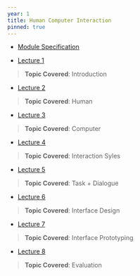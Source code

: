 ```yaml
---
year: 1
title: Human Computer Interaction
pinned: true
---
```


- [Module Specification](https://drive.google.com/file/d/1xXQexFsgcYuZO38QwlTJYTXhkQhA7AmY/view?usp=sharing)

- [Lecture 1](https://drive.google.com/file/d/1efc9SUiqPvtid3Br7XN3j1vp52c_UehW/view?usp=sharing)
> **Topic Covered**: Introduction

- [Lecture 2](https://drive.google.com/file/d/1MhH58y4Ig3l_FZkZxsejRHqhDThdTSvT/view?usp=sharing)
> **Topic Covered**: Human

- [Lecture 3](https://drive.google.com/file/d/1QYzSUYufEKPYDZMQBY8PGOqRce-ozsvM/view?usp=sharing)
> **Topic Covered**: Computer

- [Lecture 4](https://drive.google.com/file/d/1VvUaccKevPQrd_iluQa2YvHFEysYZPmz/view?usp=sharing)
> **Topic Covered**: Interaction Syles

- [Lecture 5](https://drive.google.com/file/d/1KAzFxCj4jms4WKZvHGnV4eh2UER0SN4h/view?usp=sharing)
> **Topic Covered**: Task + Dialogue

- [Lecture 6](https://drive.google.com/file/d/13VS21O8G9CEoY2xWacuUJTWmGJWv-9Bx/view?usp=sharing)
> **Topic Covered**: Interface Design

- [Lecture 7](https://drive.google.com/file/d/1hllXFghqO3UPWCEz2xaAjL_jo8gscG48/view?usp=sharing)
> **Topic Covered**: Interface Prototyping

- [Lecture 8](https://drive.google.com/file/d/1c5d1gJRx-MYuYUqrXf0PmwFR2bCMzmHR/view?usp=sharing)
> **Topic Covered**: Evaluation
